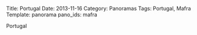 Title: Portugal
Date: 2013-11-16
Category: Panoramas
Tags: Portugal, Mafra
Template: panorama
pano_ids: mafra

Portugal
